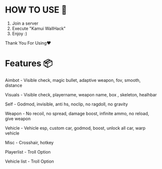 # HOW TO USE 📜


1. Join a server
2. Execute "Kamui WallHack"
4. Enjoy :)

Thank You For Using❤️

# Features 📦

Aimbot - Visible check, magic bullet, adaptive weapon, fov, smooth, distance

Visuals - Visible check, playername, weapon name, box , skeleton, healhbar

Self - Godmod, invisible, anti hs, noclip, no ragdoll, no gravity

Weapon - No recoil, no spread, damage boost, infinite ammo, no reload, give weapon

Vehicle - Vehicle esp, custom car, godmod, boost, unlock all car, warp vehicle

Misc - Crosshair, hotkey

Playerlist - Troll Option 

Vehicle list - Troll Option 
